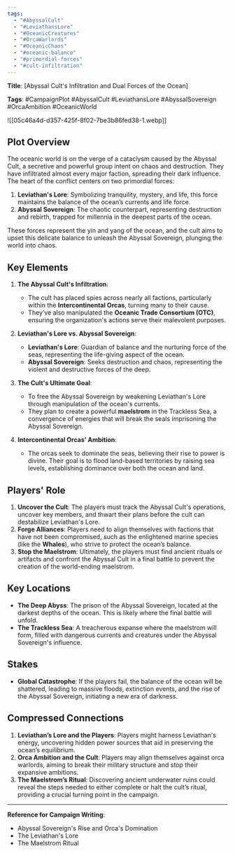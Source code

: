 ```yaml
---
tags:
  - "#AbyssalCult"
  - "#LeviathansLore"
  - "#OceanicCreatures"
  - "#OrcaWarlords"
  - "#OceanicChaos"
  - "#oceanic-balance"
  - "#primordial-forces"
  - "#cult-infiltration"
---
```

**Title**: [Abyssal Cult's Infiltration and Dual Forces of the Ocean]

**Tags**: #CampaignPlot #AbyssalCult #LeviathansLore #AbyssalSovereign #OrcaAmbition #OceanicWorld

![[05c46a4d-d357-425f-8f02-7be3b86fed38-1.webp]]

## Plot Overview

The oceanic world is on the verge of a cataclysm caused by the Abyssal Cult, a secretive and powerful group intent on chaos and destruction. They have infiltrated almost every major faction, spreading their dark influence. The heart of the conflict centers on two primordial forces:

1. **Leviathan's Lore**: Symbolizing tranquility, mystery, and life, this force maintains the balance of the ocean’s currents and life force.
2. **Abyssal Sovereign**: The chaotic counterpart, representing destruction and rebirth, trapped for millennia in the deepest parts of the ocean.

These forces represent the yin and yang of the ocean, and the cult aims to upset this delicate balance to unleash the Abyssal Sovereign, plunging the world into chaos.

## Key Elements

1. **The Abyssal Cult's Infiltration**:
    
    - The cult has placed spies across nearly all factions, particularly within the **Intercontinental Orcas**, turning many to their cause.
    - They’ve also manipulated the **Oceanic Trade Consortium (OTC)**, ensuring the organization's actions serve their malevolent purposes.
2. **Leviathan's Lore vs. Abyssal Sovereign**:
    
    - **Leviathan's Lore**: Guardian of balance and the nurturing force of the seas, representing the life-giving aspect of the ocean.
    - **Abyssal Sovereign**: Seeks destruction and chaos, representing the violent and destructive forces of the deep.
3. **The Cult's Ultimate Goal**:
    
    - To free the Abyssal Sovereign by weakening Leviathan's Lore through manipulation of the ocean's currents.
    - They plan to create a powerful **maelstrom** in the Trackless Sea, a convergence of energies that will break the seals imprisoning the Abyssal Sovereign.
4. **Intercontinental Orcas’ Ambition**:
    
    - The orcas seek to dominate the seas, believing their rise to power is divine. Their goal is to flood land-based territories by raising sea levels, establishing dominance over both the ocean and land.

## Players' Role

1. **Uncover the Cult**: The players must track the Abyssal Cult's operations, uncover key members, and thwart their plans before the cult can destabilize Leviathan's Lore.
2. **Forge Alliances**: Players need to align themselves with factions that have not been compromised, such as the enlightened marine species (like the **Whales**), who strive to protect the ocean’s balance.
3. **Stop the Maelstrom**: Ultimately, the players must find ancient rituals or artifacts and confront the Abyssal Cult in a final battle to prevent the creation of the world-ending maelstrom.

## Key Locations

- **The Deep Abyss**: The prison of the Abyssal Sovereign, located at the darkest depths of the ocean. This is likely where the final battle will unfold.
- **The Trackless Sea**: A treacherous expanse where the maelstrom will form, filled with dangerous currents and creatures under the Abyssal Sovereign's influence.

## Stakes

- **Global Catastrophe**: If the players fail, the balance of the ocean will be shattered, leading to massive floods, extinction events, and the rise of the Abyssal Sovereign, initiating a new era of darkness.

## Compressed Connections

1. **Leviathan’s Lore and the Players**: Players might harness Leviathan's energy, uncovering hidden power sources that aid in preserving the ocean’s equilibrium.
2. **Orca Ambition and the Cult**: Players may align themselves against orca warlords, aiming to break their military structure and stop their expansive ambitions.
3. **The Maelstrom’s Ritual**: Discovering ancient underwater ruins could reveal the steps needed to either complete or halt the cult’s ritual, providing a crucial turning point in the campaign.

---

**Reference for Campaign Writing**:

- Abyssal Sovereign's Rise and Orca's Domination
- The Leviathan's Lore
- The Maelstrom Ritual